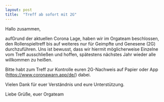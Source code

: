 ```yaml
---
layout: post
title:  "Treff ab sofort mit 2G"
---
```

Hallo zusammen,

aufGrund der aktuellen Corona Lage, haben wir im Orgateam beschlossen, den Rollenspieltreff bis auf weiteres nur für Geimpfte und Genesene (2G) durchzuführen.
Uns ist bewusst, dass wir hiermit möglicherweise Einzelne vom Treff ausschließen und hoffen, spätestens nächstes Jahr wieder alle willkommen zu heißen.

Bitte habt zum Treff zur Kontrolle euren 2G-Nachweis auf Papier oder App (https://www.coronawarn.app/de/) dabei.

Vielen Dank für euer Verständnis und eure Unterstützung.

Liebe Grüße,
euer Orgateam
